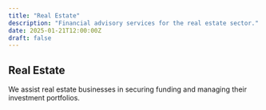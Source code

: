 ```yaml
---
title: "Real Estate"
description: "Financial advisory services for the real estate sector."
date: 2025-01-21T12:00:00Z
draft: false
---
```


## Real Estate

We assist real estate businesses in securing funding and managing their investment portfolios.
